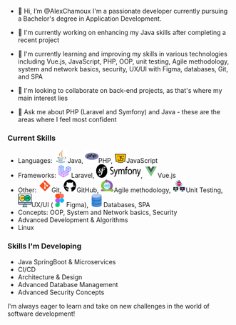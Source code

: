 - 👋 Hi, I’m @AlexChamoux
I'm a passionate developer currently pursuing a Bachelor's degree in Application Development.

- 🔭 I'm currently working on enhancing my Java skills after completing a recent project
- 🌱 I'm currently learning and improving my skills in various technologies including Vue.js, JavaScript, PHP, OOP, unit testing, Agile methodology, system and network basics, security, UX/UI with Figma, databases, Git, and SPA
- 👯 I'm looking to collaborate on back-end projects, as that's where my main interest lies
- 💬 Ask me about PHP (Laravel and Symfony) and Java - these are the areas where I feel most confident

### Current Skills

- Languages: <img src="https://github.com/AlexChamoux/AlexChamoux/blob/main/Logos/java.png" alt="Java Logo" width="30" height="30">Java, <img src="https://github.com/AlexChamoux/AlexChamoux/blob/main/Logos/php.png" alt="php Logo" width="30" height="30">PHP, <img src="https://github.com/AlexChamoux/AlexChamoux/blob/main/Logos/script-java.png" alt="JS Logo" width="27" height="20">JavaScript
- Frameworks: <img src="https://github.com/AlexChamoux/AlexChamoux/blob/main/Logos/icons8-laravel-64.png" alt="laravel Logo" width="30" height="30">Laravel, <img src="https://github.com/AlexChamoux/AlexChamoux/blob/main/Logos/symfony_black_02.png" alt="symfony Logo" width="100" height="30">, <img src="https://github.com/AlexChamoux/AlexChamoux/blob/main/Logos/icons8-vue-js-48.png" alt="view Logo" width="30" height="30">Vue.js
- Other: <img src="https://github.com/AlexChamoux/AlexChamoux/blob/main/Logos/icons8-git-48.png" alt="git Logo" width="30" height="30">Git, <img src="https://github.com/AlexChamoux/AlexChamoux/blob/main/Logos/icons8-github-50.png" alt="github Logo" width="30" height="30">GitHub, <img src="https://github.com/AlexChamoux/AlexChamoux/blob/main/Logos/icons8-agile-64.png" alt="agile Logo" width="30" height="30">Agile methodology, <img src="https://github.com/AlexChamoux/AlexChamoux/blob/main/Logos/unit-testing.png" alt="test Logo" width="30" height="30">Unit Testing, <img src="https://github.com/AlexChamoux/AlexChamoux/blob/main/Logos/ui.png" alt="ux-ui Logo" width="30" height="30">UX/UI (<img src="https://github.com/AlexChamoux/AlexChamoux/blob/main/Logos/figma.png" alt="figma Logo" width="30" height="30">Figma), <img src="https://github.com/AlexChamoux/AlexChamoux/blob/main/Logos/database.png" alt="database Logo" width="30" height="30">Databases, SPA
- Concepts: OOP, System and Network basics, Security
- Advanced Development & Algorithms
- Linux

### Skills I'm Developing

- Java SpringBoot & Microservices
- CI/CD
- Architecture & Design
- Advanced Database Management
- Advanced Security Concepts

I'm always eager to learn and take on new challenges in the world of software development!

<!---
AlexChamoux/AlexChamoux is a ✨ special ✨ repository because its `README.md` (this file) appears on your GitHub profile.
You can click the Preview link to take a look at your changes.
--->
